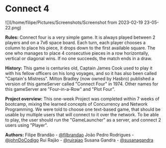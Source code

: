 # **Connect 4**

![](/home/filipe/Pictures/Screenshots/Screenshot from 2023-02-19 23-05-22.png) 

**Rules:**
Connect four is a very simple game. It is always played between 2 players and on a 7x6 space board.
Each turn, each player chooses a column to place his piece, it drops down to the first available square.
The one who manages to place 4 consecutive pieces in a row horizontally, vertical or diagonal wins.
If no one succeeds, the match ends in a draw.

**History:**
This game is centuries old, Captain James Cook used to play it with his fellow officers on his long voyages,
and so it has also been called "Captain's Mistress".
Milton Bradley (now owned by Hasbro) published a version of this gameServer called "Connect Four" in 1974.
Other names for this gameServer are "Four-in-a-Row" and "Plot Four".

**Project overview:**
This one-week Project was completed within 7 weeks of bootcamp, mixing the learned concepts of Concurrency and Network Programming.
We were told to choose one text-based game, that should be usable by multiple users that will connect to it over the network.
To be able to play, the user should run the "GameLauncher" as a server, and connect 2 users using "Player".

**Authors:**
Filipe Brandão - [@filbrandao](https://github.com/filbrandao) 
João Pedro Rodrigues - [@johnDoCodigo](https://github.com/johnDoCodigo) 
Rui Rajão - [@ruirajao](https://github.com/ruirajao) 
Susana Gandra - [@susanagandra](https://github.com/susanagandra) 
